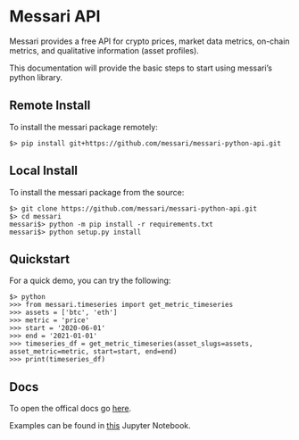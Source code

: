 # Messari API
Messari provides a free API for crypto prices, market data metrics, on-chain metrics, and qualitative information (asset profiles).

This documentation will provide the basic steps to start using messari’s python library.

## Remote Install
To install the messari package remotely:

```
$> pip install git+https://github.com/messari/messari-python-api.git
```


## Local Install
To install the messari package from the source:
```
$> git clone https://github.com/messari/messari-python-api.git
$> cd messari
messari$> python -m pip install -r requirements.txt
messari$> python setup.py install
```

## Quickstart
For a quick demo, you can try the following:
```
$> python
>>> from messari.timeseries import get_metric_timeseries
>>> assets = ['btc', 'eth']
>>> metric = 'price'
>>> start = '2020-06-01'
>>> end = '2021-01-01'
>>> timeseries_df = get_metric_timeseries(asset_slugs=assets, asset_metric=metric, start=start, end=end)
>>> print(timeseries_df)
```

## Docs
To open the offical docs go [here](https://objective-lalande-8ec88b.netlify.app/).

Examples can be found in [this](https://github.com/messari/messari-python-api/blob/master/examples/Messari%20API%20Tutorial.ipynb) Jupyter Notebook. 
